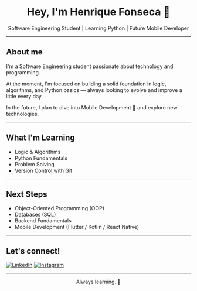<h1 align="center">Hey, I'm Henrique Fonseca 👋</h1>

<p align="center">Software Engineering Student | Learning Python | Future Mobile Developer</p>

---

## About me

I'm a Software Engineering student passionate about technology and programming.

At the moment, I'm focused on building a solid foundation in logic, algorithms, and Python basics — always looking to evolve and improve a little every day.

In the future, I plan to dive into Mobile Development 📱 and explore new technologies.

---

## What I'm Learning

- Logic & Algorithms
- Python Fundamentals
- Problem Solving
- Version Control with Git

---

## Next Steps

- Object-Oriented Programming (OOP)
- Databases (SQL)
- Backend Fundamentals
- Mobile Development (Flutter / Kotlin / React Native)

---

## Let's connect!

[![LinkedIn](https://img.shields.io/badge/LinkedIn-0A66C2?style=for-the-badge&logo=linkedin&logoColor=white)](https://www.linkedin.com/in/heenrique-fonseca/)
[![Instagram](https://img.shields.io/badge/Instagram-E4405F?style=for-the-badge&logo=instagram&logoColor=white)](https://www.instagram.com/heenriquefonseca_/)

---

<p align="center">Always learning. 🚀</p>
